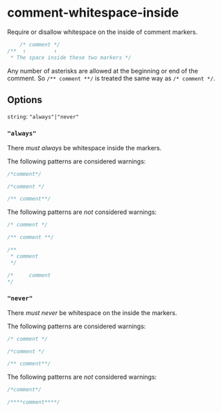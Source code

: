 # comment-whitespace-inside

Require or disallow whitespace on the inside of comment markers.

```css
    /* comment */
/**  ↑         ↑
 * The space inside these two markers */
```

Any number of asterisks are allowed at the beginning or end of the comment. So `/** comment **/` is treated the same way as `/* comment */`.

## Options

`string`: `"always"|"never"`

### `"always"`

There *must always* be whitespace inside the markers.

The following patterns are considered warnings:

```css
/*comment*/
```

```css
/*comment */
```

```css
/** comment**/
```

The following patterns are *not* considered warnings:

```css
/* comment */
```

```css
/** comment **/
```

```css
/**
 * comment
 */
```

```css
/*     comment
*/
```

### `"never"`

There *must never* be whitespace on the inside the markers.

The following patterns are considered warnings:

```css
/* comment */
```

```css
/*comment */
```

```css
/** comment**/
```

The following patterns are *not* considered warnings:

```css
/*comment*/
```

```css
/****comment****/
```
